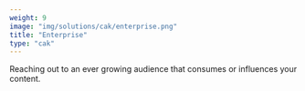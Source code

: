 ```yaml
---
weight: 9
image: "img/solutions/cak/enterprise.png"
title: "Enterprise"
type: "cak"
---
```

Reaching out to an ever growing audience that consumes or influences your content.